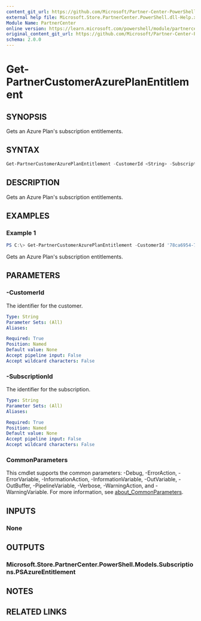 ```yaml
---
content_git_url: https://github.com/Microsoft/Partner-Center-PowerShell/blob/master/docs/help/Get-PartnerCustomerAzurePlanEntitlement.md
external help file: Microsoft.Store.PartnerCenter.PowerShell.dll-Help.xml
Module Name: PartnerCenter
online version: https://learn.microsoft.com/powershell/module/partnercenter/Get-PartnerCustomerAzurePlanEntitlement
original_content_git_url: https://github.com/Microsoft/Partner-Center-PowerShell/blob/master/docs/help/Get-PartnerCustomerAzurePlanEntitlement.md
schema: 2.0.0
---
```


# Get-PartnerCustomerAzurePlanEntitlement

## SYNOPSIS
Gets an Azure Plan's subscription entitlements.

## SYNTAX

```powershell
Get-PartnerCustomerAzurePlanEntitlement -CustomerId <String> -SubscriptionId <String> [<CommonParameters>]
```

## DESCRIPTION
Gets an Azure Plan's subscription entitlements.

## EXAMPLES

### Example 1
```powershell
PS C:\> Get-PartnerCustomerAzurePlanEntitlement -CustomerId '78ca6954-7016-4248-be6d-7ce4315a9431' -SubscriptionId '3c94c76e-ab23-49f1-b1a7-6959599f48cd'
```

Gets an Azure Plan's subscription entitlements.

## PARAMETERS

### -CustomerId
The identifier for the customer.

```yaml
Type: String
Parameter Sets: (All)
Aliases:

Required: True
Position: Named
Default value: None
Accept pipeline input: False
Accept wildcard characters: False
```

### -SubscriptionId
The identifier for the subscription.

```yaml
Type: String
Parameter Sets: (All)
Aliases:

Required: True
Position: Named
Default value: None
Accept pipeline input: False
Accept wildcard characters: False
```

### CommonParameters
This cmdlet supports the common parameters: -Debug, -ErrorAction, -ErrorVariable, -InformationAction, -InformationVariable, -OutVariable, -OutBuffer, -PipelineVariable, -Verbose, -WarningAction, and -WarningVariable. For more information, see [about_CommonParameters](http://go.microsoft.com/fwlink/?LinkID=113216).

## INPUTS

### None

## OUTPUTS

### Microsoft.Store.PartnerCenter.PowerShell.Models.Subscriptions.PSAzureEntitlement

## NOTES

## RELATED LINKS
